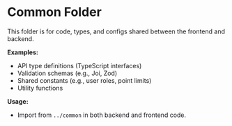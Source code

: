 # Common Folder

This folder is for code, types, and configs shared between the frontend and backend.

**Examples:**
- API type definitions (TypeScript interfaces)
- Validation schemas (e.g., Joi, Zod)
- Shared constants (e.g., user roles, point limits)
- Utility functions

**Usage:**
- Import from `../common` in both backend and frontend code.
